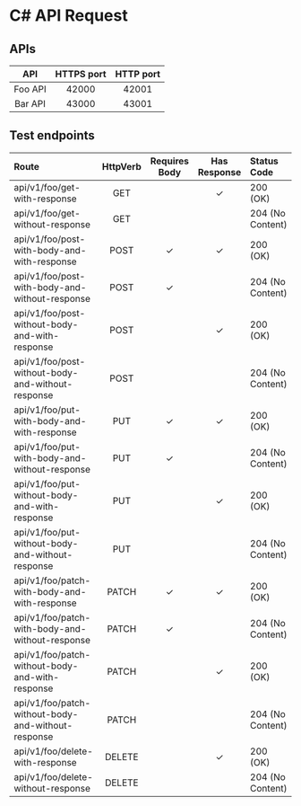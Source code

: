 # C# API Request

## APIs
| API | HTTPS port | HTTP port |
|:---:|:---:|:---:|
| Foo API | 42000 | 42001 |
| Bar API | 43000 | 43001 |

## Test endpoints
| Route | HttpVerb | Requires Body | Has Response | Status Code |
|:---|:---:|:---:|:---:|:---|
| api/v1/foo/get-with-response | GET | | ✓ | 200 (OK) |
| api/v1/foo/get-without-response | GET | | | 204 (No Content) |
| api/v1/foo/post-with-body-and-with-response | POST | ✓ | ✓ |  200 (OK) |
| api/v1/foo/post-with-body-and-without-response | POST | ✓ | | 204 (No Content) |
| api/v1/foo/post-without-body-and-with-response | POST | | ✓ | 200 (OK) |
| api/v1/foo/post-without-body-and-without-response | POST | | | 204 (No Content) |
| api/v1/foo/put-with-body-and-with-response | PUT | ✓ | ✓ |  200 (OK) |
| api/v1/foo/put-with-body-and-without-response | PUT | ✓ | | 204 (No Content) |
| api/v1/foo/put-without-body-and-with-response | PUT | | ✓ | 200 (OK) |
| api/v1/foo/put-without-body-and-without-response | PUT | | | 204 (No Content) |
| api/v1/foo/patch-with-body-and-with-response | PATCH | ✓ | ✓ |  200 (OK) |
| api/v1/foo/patch-with-body-and-without-response | PATCH | ✓ | | 204 (No Content) |
| api/v1/foo/patch-without-body-and-with-response | PATCH | | ✓ | 200 (OK) |
| api/v1/foo/patch-without-body-and-without-response | PATCH | | | 204 (No Content) |
| api/v1/foo/delete-with-response | DELETE | | ✓ | 200 (OK) |
| api/v1/foo/delete-without-response | DELETE | | | 204 (No Content) |

